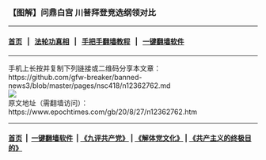 ### 【图解】问鼎白宫 川普拜登竞选纲领对比
------------------------

#### [首页](https://github.com/gfw-breaker/banned-news3/blob/master/README.md) &nbsp;&nbsp;|&nbsp;&nbsp; [法轮功真相](https://github.com/begood0513/basic/blob/master/README.md)  &nbsp;&nbsp;|&nbsp;&nbsp; [手把手翻墙教程](https://github.com/gfw-breaker/guides/wiki)  &nbsp;&nbsp;|&nbsp;&nbsp; [一键翻墙软件](https://github.com/gfw-breaker/nogfw/blob/master/README.md)  



<div><div class="infogram-embed" data-id="4227338a-0994-4a0f-8594-6c4bf255e521" data-mid="4227338a-0994-4a0f-8594-6c4bf255e521" data-title="川普、拜登竞选纲领比较" data-type="interactive">
</div>
</div>
<hr/>
手机上长按并复制下列链接或二维码分享本文章：<br/>
https://github.com/gfw-breaker/banned-news3/blob/master/pages/nsc418/n12362762.md <br/>
<a href='https://github.com/gfw-breaker/banned-news3/blob/master/pages/nsc418/n12362762.md'><img src='https://github.com/gfw-breaker/banned-news3/blob/master/pages/nsc418/n12362762.md.png'/></a> <br/>
原文地址（需翻墙访问）：https://www.epochtimes.com/gb/20/8/27/n12362762.htm


------------------------
#### [首页](https://github.com/gfw-breaker/banned-news3/blob/master/README.md) &nbsp;|&nbsp; [一键翻墙软件](https://github.com/gfw-breaker/nogfw/blob/master/README.md) &nbsp;| [《九评共产党》](https://github.com/gfw-breaker/9ping.md/blob/master/README.md#九评之一评共产党是什么) | [《解体党文化》](https://github.com/gfw-breaker/jtdwh.md/blob/master/README.md) | [《共产主义的终极目的》](https://github.com/gfw-breaker/gczydzjmd.md/blob/master/README.md)


<img src='http://gfw-breaker.win/banned-news3/pages/nsc418/n12362762.md' width='0px' height='0px'/>